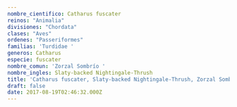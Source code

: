 ```yaml
---
nombre_cientifico: Catharus fuscater
reinos: "Animalia"
divisiones: "Chordata"
clases: "Aves"
ordenes: "Passeriformes"
familias: 'Turdidae '
generos: Catharus
especie: fuscater
nombre_comun: 'Zorzal Sombrío '
nombre_ingles: Slaty-backed Nightingale-Thrush
title: 'Catharus fuscater, Slaty-backed Nightingale-Thrush, Zorzal Sombrío '
draft: false
date: 2017-08-19T02:46:32.000Z
---
```



